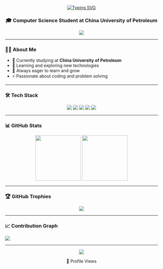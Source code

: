 <div align="center">
    <a href="https://git.io/typing-svg">
        <img src="https://readme-typing-svg.herokuapp.com?font=Fira+Code&pause=1000&color=F7D433&random=false&width=435&lines=Hi+there%2C+I'm+He+Huang+%F0%9F%91%8B;A+Passionate+Learner+from+China" alt="Typing SVG" />
    </a>
</div>

<h3 align="center">🎓 Computer Science Student at China University of Petroleum</h3>

<p align="center">
    <a href="https://github.com/huanghetest5">
        <img src="https://img.shields.io/badge/-Github-000?style=flat&logo=Github&logoColor=white">
    </a>
</p>

---

### 👨‍💻 About Me

- 🏫 Currently studying at **China University of Petroleum**
- 🌱 Learning and exploring new technologies
- 🔭 Always eager to learn and grow
- ⚡ Passionate about coding and problem solving

---

### 🛠 Tech Stack

<p align="center">
    <img src="https://img.shields.io/badge/Python-3776AB?style=for-the-badge&logo=python&logoColor=white"/>
    <img src="https://img.shields.io/badge/JavaScript-F7DF1E?style=for-the-badge&logo=javascript&logoColor=black"/>
    <img src="https://img.shields.io/badge/Java-ED8B00?style=for-the-badge&logo=java&logoColor=white"/>
    <img src="https://img.shields.io/badge/HTML5-E34F26?style=for-the-badge&logo=html5&logoColor=white"/>
    <img src="https://img.shields.io/badge/CSS3-1572B6?style=for-the-badge&logo=css3&logoColor=white"/>
</p>

---

### 📊 GitHub Stats

<div align="center">
    <img height="150em" src="https://github-readme-stats.vercel.app/api?username=huanghetest5&show_icons=true&theme=radical"/>
    <img height="150em" src="https://github-readme-stats.vercel.app/api/top-langs/?username=huanghetest5&layout=compact&theme=radical"/>
</div>

---

### 🏆 GitHub Trophies

<p align="center">
    <img src="https://github-profile-trophy.vercel.app/?username=huanghetest5&theme=darkhub&no-frame=false&no-bg=true&margin-w=4"/>
</p>

---

### 📈 Contribution Graph

<img src="https://activity-graph.herokuapp.com/graph?username=huanghetest5&theme=react-dark"/>

---

<div align="center">
    <img src="https://profile-counter.glitch.me/huanghetest5/count.svg"/>
    <p>👀 Profile Views</p>
</div>
